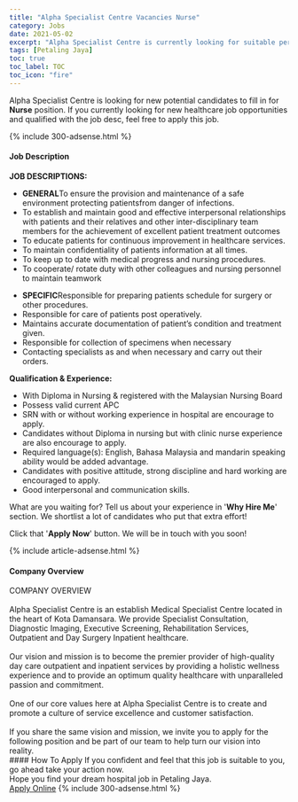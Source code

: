 ```yaml
---
title: "Alpha Specialist Centre Vacancies Nurse" 
category: Jobs 
date: 2021-05-02 
excerpt: "Alpha Specialist Centre is currently looking for suitable person to fill in the Nurse which positioned at Petaling Jaya" 
tags: [Petaling Jaya] 
toc: true 
toc_label: TOC 
toc_icon: "fire" 
--- 
```


<p>Alpha Specialist Centre is looking for new potential candidates to fill in for <b>Nurse</b> position. If you currently looking for new healthcare job opportunities and qualified with the job desc, feel free to apply this job.
</p>{% include 300-adsense.html %} 
<div><div><h4>Job Description</h4></div><div><div><span><div><p><strong>JOB DESCRIPTIONS:</strong></p><ul><li><strong>GENERAL</strong>To ensure the provision and maintenance of a safe environment protecting patientsfrom danger of infections.</li><li>To establish and maintain good and effective interpersonal relationships with patients and their relatives and other inter-disciplinary team members for the achievement of excellent patient treatment outcomes</li><li>To educate patients for continuous improvement in healthcare services.</li><li>To maintain confidentiality of patients information at all times.</li><li>To keep up to date with medical progress and nursing procedures.</li><li>To cooperate/ rotate duty with other colleagues and nursing personnel to maintain teamwork</li></ul><ul><li><strong>SPECIFIC</strong>Responsible for preparing patients schedule for surgery or other procedures.</li><li>Responsible for care of patients post operatively.</li><li>Maintains accurate documentation of patient&#8217;s condition and treatment given.</li><li>Responsible for collection of specimens when necessary</li><li>Contacting specialists as and when necessary and carry out their orders.</li></ul><p><strong>Qualification &amp; Experience:</strong></p><ul><li>With Diploma in Nursing &amp; registered with the Malaysian Nursing Board</li><li>Possess valid current APC</li><li>SRN with or without working experience in hospital are encourage to apply.</li><li>Candidates without Diploma in nursing but with clinic nurse experience are also encourage to apply.</li><li>Required language(s): English, Bahasa Malaysia and mandarin speaking ability would be added advantage.</li><li>Candidates with positive attitude, strong discipline and hard working are encouraged to apply.</li><li>Good interpersonal and communication skills.</li></ul><p>What are you waiting for? Tell us about your experience in '<strong>Why Hire Me</strong>' section. We shortlist a lot of candidates who put that extra effort!</p><p>Click that '<strong>Apply Now</strong>' button. We will be in touch with you soon!</p></div></span></div></div></div> 
{% include article-adsense.html %} 
<div><div><h4>Company Overview</h4></div><div><div><span><div><div>
<div>COMPANY OVERVIEW<br>
&#160;<br>
Alpha Specialist Centre is an establish Medical Specialist Centre located in the heart of Kota Damansara. We provide Specialist Consultation, Diagnostic Imaging, Executive Screening, Rehabilitation Services, Outpatient and Day Surgery Inpatient healthcare.<br>
&#160;<br>
Our vision and mission is to become the premier provider of high-quality day care outpatient and inpatient services by providing a holistic wellness experience and to provide an optimum quality healthcare with unparalleled passion and commitment.<br>
&#160;<br>
One of our core values here at Alpha Specialist Centre is to create and promote a culture of service excellence and customer satisfaction.<br>
&#160;<br>
If you share the same vision and mission, we invite you to apply for the following position and be part of our team to help turn our vision into reality.&#160;</div>
</div></div></span></div></div></div> 
#### How To Apply 
If you confident and feel that this job is suitable to you, go ahead take your action now. <br/> 
Hope you find your dream hospital job in Petaling Jaya. <br/> 
<a href="https://www.jobstreet.com.my/en/job/nurse-4545108?jobId=jobstreet-my-job-4545108" class="btn btn--warning" target="_blank" rel="nofollow noopenner">Apply Online</a> 
{% include 300-adsense.html %} 